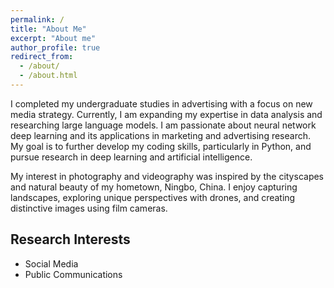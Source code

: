 ```yaml
---
permalink: /
title: "About Me"
excerpt: "About me"
author_profile: true
redirect_from: 
  - /about/
  - /about.html
---
```


I completed my undergraduate studies in advertising with a focus on new media strategy. Currently, I am expanding my expertise in data analysis and researching large language models. I am passionate about neural network deep learning and its applications in marketing and advertising research. My goal is to further develop my coding skills, particularly in Python, and pursue research in deep learning and artificial intelligence.

My interest in photography and videography was inspired by the cityscapes and natural beauty of my hometown, Ningbo, China. I enjoy capturing landscapes, exploring unique perspectives with drones, and creating distinctive images using film cameras.

## Research Interests
- Social Media
- Public Communications